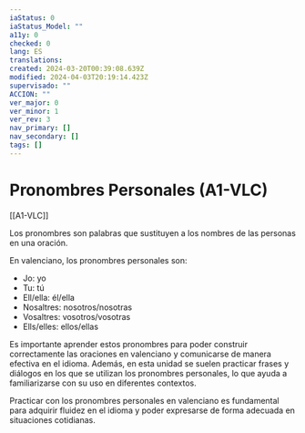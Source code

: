 ```yaml
---
iaStatus: 0
iaStatus_Model: ""
a11y: 0
checked: 0
lang: ES
translations: 
created: 2024-03-20T00:39:08.639Z
modified: 2024-04-03T20:19:14.423Z
supervisado: ""
ACCION: ""
ver_major: 0
ver_minor: 1
ver_rev: 3
nav_primary: []
nav_secondary: []
tags: []
---
```

# Pronombres Personales (A1-VLC)

[[A1-VLC]]

Los pronombres son palabras que sustituyen a los nombres de las personas en una oración.

En valenciano, los pronombres personales son:

- Jo: yo
- Tu: tú
- Ell/ella: él/ella
- Nosaltres: nosotros/nosotras
- Vosaltres: vosotros/vosotras
- Ells/elles: ellos/ellas

Es importante aprender estos pronombres para poder construir correctamente las oraciones en valenciano y comunicarse de manera efectiva en el idioma. Además, en esta unidad se suelen practicar frases y diálogos en los que se utilizan los pronombres personales, lo que ayuda a familiarizarse con su uso en diferentes contextos.

Practicar con los pronombres personales en valenciano es fundamental para adquirir fluidez en el idioma y poder expresarse de forma adecuada en situaciones cotidianas.
